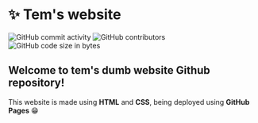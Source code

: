 # ✨ Tem's website

![GitHub commit activity](https://img.shields.io/github/commit-activity/w/temsmells/temsmells.github.io)
![GitHub contributors](https://img.shields.io/github/contributors/temsmells/temsmells.github.io)
![GitHub code size in bytes](https://img.shields.io/github/languages/code-size/temsmells/temsmells.github.io)

## Welcome to tem's dumb website **Github** repository!

This website is made using **HTML** and **CSS**, being deployed using **GitHub Pages** 😁

